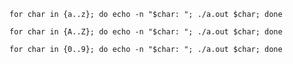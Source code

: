 ```shell
for char in {a..z}; do echo -n "$char: "; ./a.out $char; done
```
```shell
for char in {A..Z}; do echo -n "$char: "; ./a.out $char; done
```
```shell
for char in {0..9}; do echo -n "$char: "; ./a.out $char; done
```
